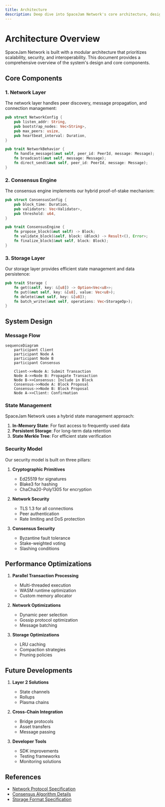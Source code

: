 ```yaml
---
title: Architecture
description: Deep dive into SpaceJam Network's core architecture, design principles, and technical components.
---
```


# Architecture Overview

SpaceJam Network is built with a modular architecture that prioritizes scalability, security, and interoperability. This document provides a comprehensive overview of the system's design and core components.

## Core Components

### 1. Network Layer

The network layer handles peer discovery, message propagation, and connection management:

```rust
pub struct NetworkConfig {
    pub listen_addr: String,
    pub bootstrap_nodes: Vec<String>,
    pub max_peers: usize,
    pub heartbeat_interval: Duration,
}

pub trait NetworkBehavior {
    fn handle_message(&mut self, peer_id: PeerId, message: Message);
    fn broadcast(&mut self, message: Message);
    fn direct_send(&mut self, peer_id: PeerId, message: Message);
}
```

### 2. Consensus Engine

The consensus engine implements our hybrid proof-of-stake mechanism:

```rust
pub struct ConsensusConfig {
    pub block_time: Duration,
    pub validators: Vec<Validator>,
    pub threshold: u64,
}

pub trait ConsensusEngine {
    fn propose_block(&mut self) -> Block;
    fn validate_block(&self, block: &Block) -> Result<(), Error>;
    fn finalize_block(&mut self, block: Block);
}
```

### 3. Storage Layer

Our storage layer provides efficient state management and data persistence:

```rust
pub trait Storage {
    fn get(&self, key: &[u8]) -> Option<Vec<u8>>;
    fn put(&mut self, key: &[u8], value: Vec<u8>);
    fn delete(&mut self, key: &[u8]);
    fn batch_write(&mut self, operations: Vec<StorageOp>);
}
```

## System Design

### Message Flow

```mermaid
sequenceDiagram
    participant Client
    participant Node A
    participant Node B
    participant Consensus

    Client->>Node A: Submit Transaction
    Node A->>Node B: Propagate Transaction
    Node B->>Consensus: Include in Block
    Consensus->>Node A: Block Proposal
    Consensus->>Node B: Block Proposal
    Node A->>Client: Confirmation
```

### State Management

SpaceJam Network uses a hybrid state management approach:

1. **In-Memory State**: For fast access to frequently used data
2. **Persistent Storage**: For long-term data retention
3. **State Merkle Tree**: For efficient state verification

### Security Model

Our security model is built on three pillars:

1. **Cryptographic Primitives**

   - Ed25519 for signatures
   - Blake3 for hashing
   - ChaCha20-Poly1305 for encryption

2. **Network Security**

   - TLS 1.3 for all connections
   - Peer authentication
   - Rate limiting and DoS protection

3. **Consensus Security**
   - Byzantine fault tolerance
   - Stake-weighted voting
   - Slashing conditions

## Performance Optimizations

1. **Parallel Transaction Processing**

   - Multi-threaded execution
   - WASM runtime optimization
   - Custom memory allocator

2. **Network Optimizations**

   - Dynamic peer selection
   - Gossip protocol optimization
   - Message batching

3. **Storage Optimizations**
   - LRU caching
   - Compaction strategies
   - Pruning policies

## Future Developments

1. **Layer 2 Solutions**

   - State channels
   - Rollups
   - Plasma chains

2. **Cross-Chain Integration**

   - Bridge protocols
   - Asset transfers
   - Message passing

3. **Developer Tools**
   - SDK improvements
   - Testing frameworks
   - Monitoring solutions

## References

- [Network Protocol Specification](/docs/specs/network)
- [Consensus Algorithm Details](/docs/specs/consensus)
- [Storage Format Specification](/docs/specs/storage)
